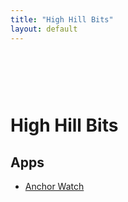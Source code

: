 ```yaml
---
title: "High Hill Bits"
layout: default
---
```


<div class="container">
  <div class="row">
    <div class="one-half column" style="margin-top: 15%">
      <h1>High Hill Bits</h1>
      <h2>Apps</h2>
      <ul>
        <li><a href="./anchor-watch">Anchor Watch</a></li>
          <!--
          <li><a href="./sbms-monitor">SBMS Monitor</a></li>
           -->
        </ul>
    </div>
  </div>
</div>
